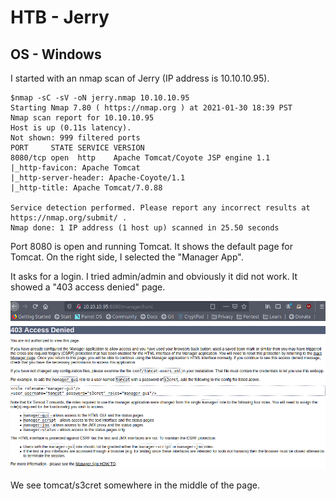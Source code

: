 # HTB - Jerry
## OS - Windows

I started with an nmap scan of Jerry (IP address is 10.10.10.95).

```
$nmap -sC -sV -oN jerry.nmap 10.10.10.95
Starting Nmap 7.80 ( https://nmap.org ) at 2021-01-30 18:39 PST
Nmap scan report for 10.10.10.95
Host is up (0.11s latency).
Not shown: 999 filtered ports
PORT     STATE SERVICE VERSION
8080/tcp open  http    Apache Tomcat/Coyote JSP engine 1.1
|_http-favicon: Apache Tomcat
|_http-server-header: Apache-Coyote/1.1
|_http-title: Apache Tomcat/7.0.88

Service detection performed. Please report any incorrect results at https://nmap.org/submit/ .
Nmap done: 1 IP address (1 host up) scanned in 25.50 seconds

```

Port 8080 is open and running Tomcat. It shows the default page for Tomcat. On the right side, I selected the "Manager App".

It asks for a login. I tried admin/admin and obviously it did not work. It showed a "403 access denied" page.


![Jerry-unauthorized](/images/jerry.png)

We see tomcat/s3cret somewhere in the middle of the page. 
